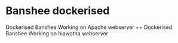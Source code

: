 # Banshee dockerised
Dockerised Banshee Working on Apache webserver
++
Dockerised Banshee Working on hiawatha webserver
